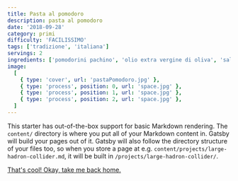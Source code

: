```yaml
---
title: Pasta al pomodoro
description: pasta al pomodoro
date: '2018-09-28'
category: primi
difficulty: 'FACILISSIMO'
tags: ['tradizione', 'italiana']
servings: 2
ingredients: ['pomodorini pachino', 'olio extra vergine di oliva', 'sale q.b.']
image:
  [
    { type: 'cover', url: 'pastaPomodoro.jpg' },
    { type: 'process', position: 0, url: 'space.jpg' },
    { type: 'process', position: 1, url: 'space.jpg' },
    { type: 'process', position: 2, url: 'space.jpg' },
  ]
---
```


This starter has out-of-the-box support for basic Markdown rendering. The `content/` directory is where you put all of your Markdown content in. Gatsby will build your pages out of it. Gatsby will also follow the directory structure of your files too, so when you store a page at e.g. `content/projects/large-hadron-collider.md`, it will be built in `/projects/large-hadron-collider/`.

[That's cool! Okay, take me back home.](/)
